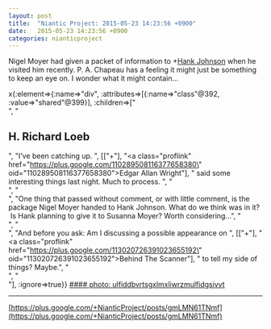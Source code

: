 ```yaml
---
layout: post
title:  "Niantic Project: 2015-05-23 14:23:56 +0900"
date:   2015-05-23 14:23:56 +0900
categories: nianticproject
---
```

Nigel Moyer had given a packet of information to +[Hank Johnson](https://plus.google.com/117792105926525258257 "") when he visited him recently. P. A. Chapeau has a feeling it might just be something to keep an eye on. I wonder what it might contain...

x{:element=>{:name=>"div", :attributes=>[{:name=>"class"@392, :value=>"shared"@399}], :children=>["<br />", "<h2>H. Richard Loeb</h2>", "I’ve been catching up. ", [["+"], "<a class=\"proflink\" href=\"https://plus.google.com/110289508116377658380\" oid=\"110289508116377658380\">Edgar Allan Wright</a>"], " said some interesting things last night. Much to process. ", "<br />", "<br />", "One thing that passed without comment, or with little comment, is the package Nigel Moyer handed to Hank Johnson. What do we think was in it?  Is Hank planning to give it to Susanna Moyer? Worth considering...", "<br />", "<br />", "And before you ask: Am I discussing a possible appearance on ", [["+"], "<a class=\"proflink\" href=\"https://plus.google.com/113020726391023655192\" oid=\"113020726391023655192\">Behind The Scanner</a>"], " to tell my side of things? Maybe.", "<br />", "<br />"], :ignore=>true}}
[#### photo: ulfiddbvrtsgxlmxliwrzmulfidgsivvt](https://lh3.googleusercontent.com/-O7OZ3RDKcRc/VWANeJBrYwI/AAAAAAAABFA/U4jrB5sDihM/w600-h333/Nigel.jpg "")
- - -
[https://plus.google.com/+NianticProject/posts/gmLMN61TNmf](https://plus.google.com/+NianticProject/posts/gmLMN61TNmf)
